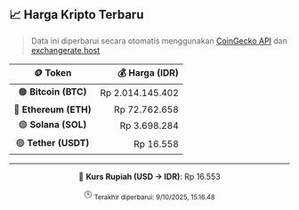 

<!-- HARGA_KRIPTO -->
## 📈 Harga Kripto Terbaru

> Data ini diperbarui secara otomatis menggunakan [CoinGecko API](https://www.coingecko.com/) dan [exchangerate.host](https://exchangerate.host/)

<div align="center">

| 🪙 Token | 💰 Harga (IDR) |
|:------:|---------------:|
| 🟠 **Bitcoin (BTC)**   | Rp 2.014.145.402 |
| 🔵 **Ethereum (ETH)**  | Rp 72.762.658 |
| 🟣 **Solana (SOL)**    | Rp 3.698.284 |
| 🟢 **Tether (USDT)**   | Rp 16.558 |

---

💱 **Kurs Rupiah (USD → IDR)**: Rp 16.553

🕒 <sub>Terakhir diperbarui: 9/10/2025, 15.16.48</sub>

</div>
<!-- /HARGA_KRIPTO -->
